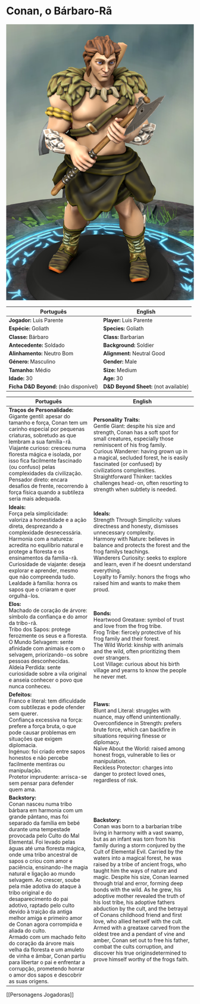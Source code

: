 # Conan, o Bárbaro-Rã
![Conan, o Bárbaro-Rã](pc_conan_barbaro_ra.png)

| Português | English |
|-----------|---------|
| **Jogador:** Luis Parente | **Player:** Luis Parente |
| **Espécie:** Goliath | **Species:** Goliath |
| **Classe:** Bárbaro | **Class:** Barbarian |
| **Antecedente:** Soldado | **Background:** Soldier |
| **Alinhamento:** Neutro Bom | **Alignment:** Neutral Good |
| **Género:** Masculino | **Gender:** Male |
| **Tamanho:** Médio | **Size:** Medium |
| **Idade:** 30 | **Age:** 30 |
| **Ficha D&D Beyond:** (não disponível) | **D&D Beyond Sheet:** (not available) |

| Português | English |
|-----------|---------|
| **Traços de Personalidade:**<br> Gigante gentil: apesar do tamanho e força, Conan tem um carinho especial por pequenas criaturas, sobretudo as que lembram a sua família-rã.<br> Viajante curioso: cresceu numa floresta mágica e isolada, por isso fica facilmente fascinado (ou confuso) pelas complexidades da civilização.<br> Pensador direto: encara desafios de frente, recorrendo à força física quando a subtileza seria mais adequada. | **Personality Traits:**<br> Gentle Giant: despite his size and strength, Conan has a soft spot for small creatures, especially those reminiscent of his frog family.<br> Curious Wanderer: having grown up in a magical, secluded forest, he is easily fascinated (or confused) by civilizations complexities.<br> Straightforward Thinker: tackles challenges head-on, often resorting to strength when subtlety is needed. |
| **Ideais:**<br> Força pela simplicidade: valoriza a honestidade e a ação direta, desprezando a complexidade desnecessária.<br> Harmonia com a natureza: acredita no equilíbrio natural e protege a floresta e os ensinamentos da família-rã.<br> Curiosidade de viajante: deseja explorar e aprender, mesmo que não compreenda tudo.<br> Lealdade à família: honra os sapos que o criaram e quer orgulhá-los. | **Ideals:**<br> Strength Through Simplicity: values directness and honesty, dismisses unnecessary complexity.<br> Harmony with Nature: believes in balance and protects the forest and the frog familys teachings.<br> Wanderers Curiosity: seeks to explore and learn, even if he doesnt understand everything.<br> Loyalty to Family: honors the frogs who raised him and wants to make them proud. |
| **Elos:**<br> Machado de coração de árvore: símbolo da confiança e do amor da tribo-rã.<br> Tribo dos Sapos: protege ferozmente os seus e a floresta.<br> O Mundo Selvagem: sente afinidade com animais e com o selvagem, priorizando-os sobre pessoas desconhecidas.<br> Aldeia Perdida: sente curiosidade sobre a vila original e anseia conhecer o povo que nunca conheceu. | **Bonds:**<br> Heartwood Greataxe: symbol of trust and love from the frog tribe.<br> Frog Tribe: fiercely protective of his frog family and their forest.<br> The Wild World: kinship with animals and the wild, often prioritizing them over strangers.<br> Lost Village: curious about his birth village and yearns to know the people he never met. |
| **Defeitos:**<br> Franco e literal: tem dificuldade com subtilezas e pode ofender sem querer.<br> Confiança excessiva na força: prefere a força bruta, o que pode causar problemas em situações que exigem diplomacia.<br> Ingénuo: foi criado entre sapos honestos e não percebe facilmente mentiras ou manipulação.<br> Protetor imprudente: arrisca-se sem pensar para defender quem ama. | **Flaws:**<br> Blunt and Literal: struggles with nuance, may offend unintentionally.<br> Overconfidence in Strength: prefers brute force, which can backfire in situations requiring finesse or diplomacy.<br> Naïve About the World: raised among honest frogs, vulnerable to lies or manipulation.<br> Reckless Protector: charges into danger to protect loved ones, regardless of risk. |
| **Backstory:**<br>Conan nasceu numa tribo bárbara em harmonia com um grande pântano, mas foi separado da família em bebé durante uma tempestade provocada pelo Culto do Mal Elemental. Foi levado pelas águas até uma floresta mágica, onde uma tribo ancestral de sapos o criou com amor e paciência, ensinando-lhe magia natural e ligação ao mundo selvagem. Ao crescer, soube pela mãe adotiva do ataque à tribo original e do desaparecimento do pai adotivo, raptado pelo culto devido à traição da antiga melhor amiga e primeiro amor de Conan  agora corrompida e aliada do culto.<br>Armado com um machado feito do coração da árvore mais velha da floresta e um amuleto de vinha e âmbar, Conan partiu para libertar o pai e enfrentar a corrupção, prometendo honrar o amor dos sapos e descobrir as suas origens. | **Backstory:**<br>Conan was born to a barbarian tribe living in harmony with a vast swamp, but as an infant was torn from his family during a storm conjured by the Cult of Elemental Evil. Carried by the waters into a magical forest, he was raised by a tribe of ancient frogs, who taught him the ways of nature and magic. Despite his size, Conan learned through trial and error, forming deep bonds with the wild. As he grew, his adoptive mother revealed the truth of his lost tribe, his adoptive fathers abduction by the cult, and the betrayal of Conans childhood friend and first love, who allied herself with the cult. Armed with a greataxe carved from the oldest tree and a pendant of vine and amber, Conan set out to free his father, combat the cults corruption, and discover his true originsdetermined to prove himself worthy of the frogs faith. |

[[Personagens Jogadoras]]


















